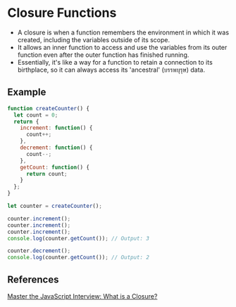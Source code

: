 # Closure Functions

- A closure is when a function remembers the environment in which it was created, including the variables outside of its scope.
- It allows an inner function to access and use the variables from its outer function even after the outer function has finished running.
- Essentially, it's like a way for a function to retain a connection to its birthplace, so it can always access its 'ancestral' (บรรพบุรุษ) data.

## Example

```jsx
function createCounter() {
  let count = 0;
  return {
    increment: function() {
      count++;
    },
    decrement: function() {
      count--;
    },
    getCount: function() {
      return count;
    }
  };
}

let counter = createCounter();

counter.increment();
counter.increment();
counter.increment();
console.log(counter.getCount()); // Output: 3

counter.decrement();
console.log(counter.getCount()); // Output: 2
```

## References

[Master the JavaScript Interview: What is a Closure?](https://medium.com/javascript-scene/master-the-javascript-interview-what-is-a-closure-b2f0d2152b36)